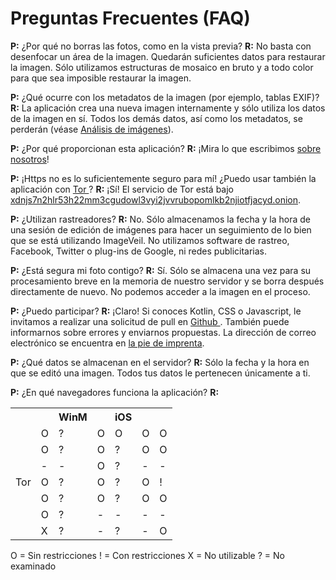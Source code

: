 # Preguntas Frecuentes (FAQ)
**P:** ¿Por qué no borras las fotos, como en la vista previa?
**R:** No basta con desenfocar un área de la imagen. Quedarán suficientes datos para restaurar la imagen. Sólo utilizamos estructuras de mosaico en bruto y a todo color para que sea imposible restaurar la imagen.

**P:** ¿Qué ocurre con los metadatos de la imagen (por ejemplo, tablas EXIF)?
**R:** La aplicación crea una nueva imagen internamente y sólo utiliza los datos de la imagen en sí. Todos los demás datos, así como los metadatos, se perderán (véase [Análisis de imágenes](analisis-de-imagenes)).

**P:** ¿Por qué proporcionan esta aplicación?
**R:** ¡Mira lo que escribimos [sobre nosotros](ueber-uns)!

**P:** ¡Https no es lo suficientemente seguro para mí! ¿Puedo usar también la aplicación con [Tor <i class="fas fa-external-link-alt"></i>](https://www.torproject.org)?
**R:** ¡Sí! El servicio de Tor está bajo [xdnjs7n2hlr53h22mm3cgudowl3vyi2jvvrubopomlkb2njiotfjacyd.onion](http://xdnjs7n2hlr53h22mm3cgudowl3vyi2jvvrubopomlkb2njiotfjacyd.onion).

**P:** ¿Utilizan rastreadores?
**R:** No. Sólo almacenamos la fecha y la hora de una sesión de edición de imágenes para hacer un seguimiento de lo bien que se está utilizando ImageVeil. No utilizamos software de rastreo, Facebook, Twitter o plug-ins de Google, ni redes publicitarias.

**P:** ¿Está segura mi foto contigo?
**R:** Sí. Sólo se almacena una vez para su procesamiento breve en la memoria de nuestro servidor y se borra después directamente de nuevo. No podemos acceder a la imagen en el proceso.

**P:** ¿Puedo participar?
**R:** ¡Claro! Si conoces Kotlin, CSS o Javascript, le invitamos a realizar una solicitud de pull en [Github <i class="fab fa-github"></i>](https://github.com/zoku/image-veil). También puede informarnos sobre errores y enviarnos propuestas. La dirección de correo electrónico se encuentra en [la pie de imprenta](pie-de-imprenta).

**P:** ¿Qué datos se almacenan en el servidor?
**R:** Sólo la fecha y la hora en que se editó una imagen. Todos tus datos le pertenecen únicamente a ti.

**P:** ¿En qué navegadores funciona la aplicación?
**R:**
<table>
    <tr>
        <th></th>
        <th><i class="fab fa-windows"></i></th>
        <th>WinM</th>
        <th><i class="fab fa-apple"></i></th>
        <th>iOS</th>
        <th><i class="fab fa-ubuntu"></i></th>
        <th><i class="fab fa-android"></i></th>
    </tr>
    <tr>
        <td align="right"><i class="fab fa-chrome"></i></td>
        <td>O</td>
        <td>?</td>
        <td>O</td>
        <td>O</td>
        <td>O</td>
        <td>O</td>
    </tr>
    <tr>
        <td align="right"><i class="fab fa-firefox"></i></td>
        <td>O</td>
        <td>?</td>
        <td>O</td>
        <td>?</td>
        <td>O</td>
        <td>O</td>
    </tr>
    <tr>
        <td align="right"><i class="fab fa-safari"></i></td>
        <td>-</td>
        <td>-</td>
        <td>O</td>
        <td>?</td>
        <td>-</td>
        <td>-</td>
    </tr>
    <tr>
        <td align="right">Tor</td>
        <td>O</td>
        <td>?</td>
        <td>O</td>
        <td>?</td>
        <td>O</td>
        <td>!</td>
    </tr>
    <tr>
        <td align="right"><i class="fab fa-opera"></i></td>
        <td>O</td>
        <td>?</td>
        <td>O</td>
        <td>?</td>
        <td>O</td>
        <td>O</td>
    </tr>
    <tr>
        <td align="right"><i class="fab fa-internet-explorer"></i></td>
        <td>O</td>
        <td>?</td>
        <td>-</td>
        <td>-</td>
        <td>-</td>
        <td>-</td>
    </tr>
    <tr>
        <td align="right"><i class="fab fa-edge"></i></td>
        <td>X</td>
        <td>?</td>
        <td>-</td>
        <td>?</td>
        <td>-</td>
        <td>O</td>
    </tr>
</table>

O = Sin restricciones
! = Con restricciones
X = No utilizable
? = No examinado